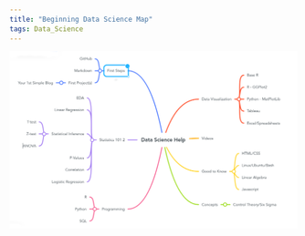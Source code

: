 ```yaml
---
title: "Beginning Data Science Map"
tags: Data_Science
---
```


<!-- Image Map Generated by http://www.image-map.net/ -->
<img src="/assets/img/beginning-data-science.png" alt="DS Knowledge Base" usemap="#image-map">

<map name="image-map">
    <area alt="First Steps" href="{{site.baseurl}}/docs/data-science-resources.md" coords="532,112,423,63" shape="rect">
    <area target="_blank" alt="github" title="github" href="github" coords="304,15,377,45" shape="rect">
    <area target="_blank" alt="stats" title="stats" href="stats" coords="391,370,524,424" shape="rect">
    <area target="_blank" alt="prog" title="prog" href="prog" coords="523,734,403,689" shape="rect">
    <area target="_blank" alt="dataviz" title="dataviz" href="dataviz" coords="1003,241,855,192" shape="rect">
    <area target="_blank" alt="vids" title="vids" href="vids" coords="855,371,920,416" shape="rect">
    <area target="_blank" alt="know" title="know" href="know" coords="855,519,981,562" shape="rect">
    <area target="_blank" alt="concepts" title="concepts" href="concepts" coords="849,672,943,712" shape="rect">
</map>
